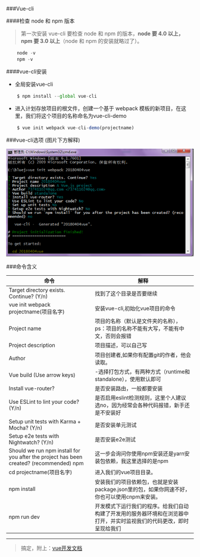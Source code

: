 ###Vue-cli

####检查 node 和 npm 版本

> 第一次安装 vue-cli 要检查 node 和 npm 的版本，**node 要 4.0 以上，npm 要 3.0 以上**（node 和 npm 的安装就略过了）。   


```js
	node -v
	npm -v
```


####vue-cli安装

* 全局安装vue-cli

```js
	$ npm install --global vue-cli
```
	
	
* 进入计划存放项目的根文件，创建一个基于 webpack 模板的新项目，在这里，我们将这个项目的名称命名为vue-cli-demo

```js
	$ vue init webpack vue-cli-demo(projectname)
```

###vue-cli选项    (图片下方解释)

![vue-cli](../../assets/images/v-cli_select.png)
	
	
	
###命令含义	


| 命令 | 解释 |
| -------- | ----- |
|Target directory exists. Continue? (Y/n)|找到了<projectname>这个目录是否要继续|
| vue init webpack projectname(项目名字) | 安装vue-cli,初始化vue项目的命令 |
| Project name | 项目的名称（默认是文件夹的名称），ps：项目的名称不能有大写，不能有中文，否则会报错 |
| Project description | 项目描述，可以自己写 |
| Author  | 项目创建者,如果你有配置git的作者，他会读取。 |
| Vue build (Use arrow keys)  | -选择打包方式，有两种方式（runtime和standalone），使用默认即可 |
| Install vue-router?  | 是否安装路由，一般都要安装 |
| Use ESLint to lint your code? (Y/n)  | 是否启用eslint检测规则，这里个人建议选no，因为经常会各种代码报错，新手还是不安装好 |
| Setup unit tests with Karma + Mocha? (Y/n)  | 是否安装单元测试 |
| Setup e2e tests with Nightwatch? (Y/n)   | 是否安装e2e测试  |
| Should we run npm install for you after the project has been created? (recommended) npm   | 这一步会询问你使用npm安装还是yarn安装包依赖，我这里选择的是npm |
| cd projectname(项目名字)  | 进入我们的vue项目目录。 |
| npm install  | 安装我们的项目依赖包，也就是安装package.json里的包，如果你网速不好，你也可以使用cnpm来安装。 |
| npm run dev  | 开发模式下运行我们的程序。给我们自动构建了开发用的服务器环境和在浏览器中打开，并实时监视我们的代码更改，即时呈现给我们 |
	

-------------------------------------------------------------------------------

>搞定，附上：[vue开发文档](https://cn.vuejs.org/v2/guide/)
